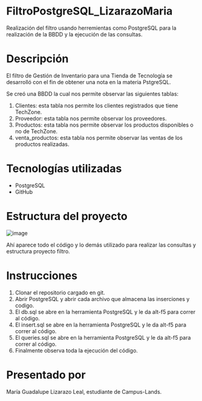 # FiltroPostgreSQL_LizarazoMaria

Realización del filtro usando herremientas como PostgreSQL para la realización de la BBDD y la ejecución de las consultas.

# Descripción

El filtro de Gestión de Inventario para una Tienda de Tecnología se desarrolló con el fin de obtener una nota en la materia PstgreSQL.

Se creó una BBDD la cual nos permite observar las siguientes tablas:
1. Clientes: esta tabla nos permite los clientes registrados que tiene TechZone.
2. Proveedor: esta tabla nos permite observar los proveedores.
3. Productos: esta tabla nos permite observar los productos disponibles o no de TechZone.
4. venta_productos: esta tabla nos permite observar las ventas de los productos realizadas.

# Tecnologías utilizadas

* PostgreSQL
* GitHub

# Estructura del proyecto

![image](https://github.com/user-attachments/assets/3af2e507-7993-4838-bc9f-c0516ee82494)

Ahí aparece todo el código y lo demás utilizado para realizar las consultas y estructura proyecto filtro.

# Instrucciones

1. Clonar el repositorio cargado en git.
2. Abrir PostgreSQL y abrir cada archivo que almacena las inserciones y codigo.
3. El db.sql se abre en la herramienta PostgreSQL y le da alt-f5 para correr al código.
4. El insert.sql se abre en la herramienta PostgreSQL y le da alt-f5 para correr al código.
5. El queries.sql se abre en la herramienta PostgreSQL y le da alt-f5 para correr al código.
6. Finalmente observa toda la ejecución del código.

# Presentado por

María Guadalupe Lizarazo Leal, estudiante de Campus-Lands.

